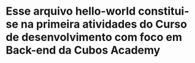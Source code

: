 # Esse arquivo hello-world constitui-se na primeira atividades do Curso de desenvolvimento com foco em Back-end da Cubos Academy